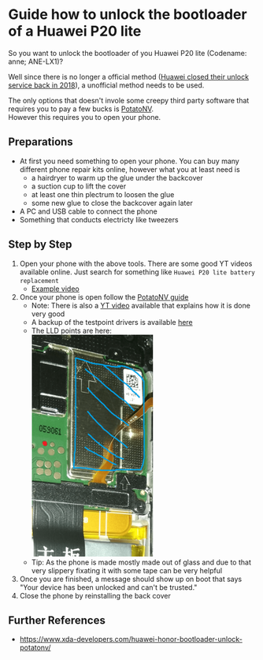 # Guide how to unlock the bootloader of a Huawei P20 lite

So you want to unlock the bootloader of you Huawei P20 lite (Codename: anne; ANE-LX1)?

Well since there is no longer a official method ([Huawei closed their unlock service back in 2018](https://www.xda-developers.com/huawei-stop-providing-bootloader-unlock-codes/)),
a unofficial method needs to be used.

The only options that doesn't invole some creepy third party software that requires you to pay a few bucks is [PotatoNV](https://github.com/mashed-potatoes/PotatoNV).<br/>
However this requires you to open your phone.

## Preparations
* At first you need something to open your phone. You can buy many different phone repair kits online, however what you at least need is
  * a hairdryer to warm up the glue under the backcover
  * a suction cup to lift the cover
  * at least one thin plectrum to loosen the glue
  * some new glue to close the backcover again later
* A PC and USB cable to connect the phone
* Something that conducts electricty like tweezers

## Step by Step
1. Open your phone with the above tools. There are some good YT videos available online. Just search for something like ``Huawei P20 lite battery replacement``
   * [Example video](https://www.youtube.com/watch?v=E1fsb9Jws60)
3. Once your phone is open follow the [PotatoNV guide](https://github.com/mashed-potatoes/PotatoNV)
   * Note: There is also a [YT video](https://www.youtube.com/watch?v=YK9dlYUM6NM) available that explains how it is done very good
   * A backup of the testpoint drivers is available [here](./assets/drivers-testpoint.zip)
   * The LLD points are here:<br/><img src="./assets/LLD-P20lite.png" alt="LLD points" height=450/>
   * Tip: As the phone is made mostly made out of glass and due to that very slippery fixating it with some tape can be very helpful
4. Once you are finished, a message should show up on boot that says "Your device has been unlocked and can't be trusted."
5. Close the phone by reinstalling the back cover

## Further References
* https://www.xda-developers.com/huawei-honor-bootloader-unlock-potatonv/

